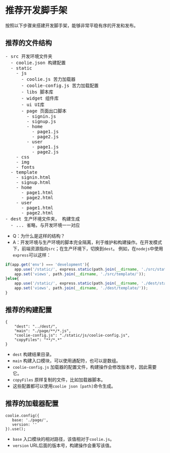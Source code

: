 # 推荐开发脚手架
按照以下步骤来搭建开发脚手架，能够非常平稳有序的开发和发布。

## 推荐的文件结构
<pre>
- src 开发环境文件夹
  - coolie.json 构建配置
  - static
    - js
      - coolie.js 苦力加载器
      - coolie-config.js 苦力加载配置
      - libs 脚本库
      - widget 组件库
      - ui UI库
      - page 页面出口脚本
        - signin.js
        - signup.js
        - home
          - page1.js
          - page2.js
        - user
          - page1.js
          - page2.js
    - css
    - img
    - fonts
  - template
    - signin.html
    - signup.html
    - home
      - page1.html
      - page2.html
    - user
      - page1.html
      - page2.html
- dest 生产环境文件夹， 构建生成
  - ... 省略，与开发环境一一对应
</pre>

- Q：为什么是这样的结构？
- A：开发环境与生产环境的脚本完全隔离，利于维护和构建操作。在开发模式下，前端资源指向`src`；在生产环境下，切换到`dest`。
例如，在`nodejs`中使用`express`可以这样：
```js
if(app.get('env') === 'development'){
    app.use('/static/', express.static(path.join(__dirname, './src/static/')));
    app.set('views', path.join(__dirname, './src/template/'));
}else{
    app.use('/static/', express.static(path.join(__dirname, './dest/static/')));
    app.set('views', path.join(__dirname, './dest/template/'));
}
```


## 推荐的构建配置
```
{
    "dest": "../dest/",
    "main": "./page/**/*.js",
    "coolie-config.js": "./static/js/coolie-config.js",
    "copyFiles": "**/*.*"
}
```
- `dest` 构建结果目录。
- `main` 构建入口模块，可以使用通配符，也可以是数组。
- `coolie-config.js` 加载器的配置文件，构建操作会修改版本号，因此需要它。
- `copyFiles` 原样复制的文件，比如加载器脚本。
- 这些配置都可以使用`coolie json [path]`命令生成。


## 推荐的加载器配置
```
coolie.config({
   base: './page/',
   version: ''
}).use();
```
- `base` 入口模块的相对路径，该值相对于`coolie.js`。
- `version` URL后面的版本号，构建操作会重写该值。


